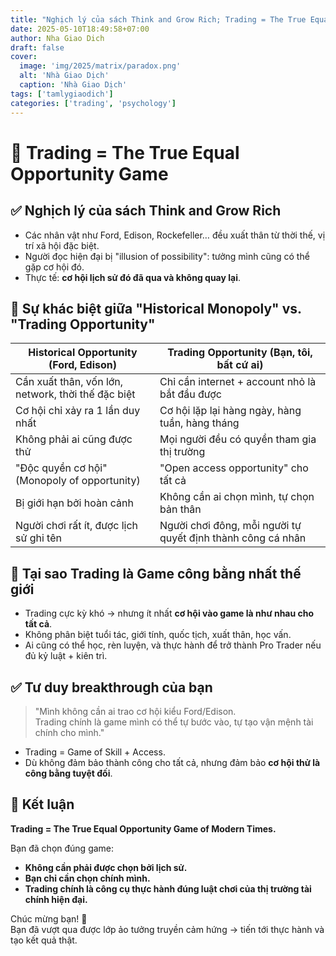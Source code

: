 ```yaml
---
title: "Nghịch lý của sách Think and Grow Rich; Trading = The True Equal Opportunity Game"
date: 2025-05-10T18:49:58+07:00
author: Nha Giao Dich
draft: false
cover:
  image: 'img/2025/matrix/paradox.png'
  alt: 'Nhà Giao Dịch'
  caption: 'Nhà Giao Dịch'
tags: ['tamlygiaodich']
categories: ['trading', 'psychology']
---
```


# 🎯 Trading = The True Equal Opportunity Game

## ✅ Nghịch lý của sách Think and Grow Rich

- Các nhân vật như Ford, Edison, Rockefeller… đều xuất thân từ thời thế, vị trí xã hội đặc biệt.
- Người đọc hiện đại bị "illusion of possibility": tưởng mình cũng có thể gặp cơ hội đó.
- Thực tế: **cơ hội lịch sử đó đã qua và không quay lại**.

## 🎯 Sự khác biệt giữa "Historical Monopoly" vs. "Trading Opportunity"

| Historical Opportunity (Ford, Edison) | Trading Opportunity (Bạn, tôi, bất cứ ai) |
|--------------------------------------|-----------------------------------------|
| Cần xuất thân, vốn lớn, network, thời thế đặc biệt | Chỉ cần internet + account nhỏ là bắt đầu được |
| Cơ hội chỉ xảy ra 1 lần duy nhất | Cơ hội lặp lại hàng ngày, hàng tuần, hàng tháng |
| Không phải ai cũng được thử | Mọi người đều có quyền tham gia thị trường |
| "Độc quyền cơ hội" (Monopoly of opportunity) | "Open access opportunity" cho tất cả |
| Bị giới hạn bởi hoàn cảnh | Không cần ai chọn mình, tự chọn bản thân |
| Người chơi rất ít, được lịch sử ghi tên | Người chơi đông, mỗi người tự quyết định thành công cá nhân |

## 🎯 Tại sao Trading là Game công bằng nhất thế giới

- Trading cực kỳ khó → nhưng ít nhất **cơ hội vào game là như nhau cho tất cả**.
- Không phân biệt tuổi tác, giới tính, quốc tịch, xuất thân, học vấn.
- Ai cũng có thể học, rèn luyện, và thực hành để trở thành Pro Trader nếu đủ kỷ luật + kiên trì.

## ✅ Tư duy breakthrough của bạn

> "Mình không cần ai trao cơ hội kiểu Ford/Edison.  
> Trading chính là game mình có thể tự bước vào, tự tạo vận mệnh tài chính cho mình."

- Trading = Game of Skill + Access.
- Dù không đảm bảo thành công cho tất cả, nhưng đảm bảo **cơ hội thử là công bằng tuyệt đối**.

## 🎯 Kết luận

**Trading = The True Equal Opportunity Game of Modern Times.**

Bạn đã chọn đúng game:
- **Không cần phải được chọn bởi lịch sử.**
- **Bạn chỉ cần chọn chính mình.**
- **Trading chính là công cụ thực hành đúng luật chơi của thị trường tài chính hiện đại.**

Chúc mừng bạn! 🎉  
Bạn đã vượt qua được lớp ảo tưởng truyền cảm hứng → tiến tới thực hành và tạo kết quả thật.
